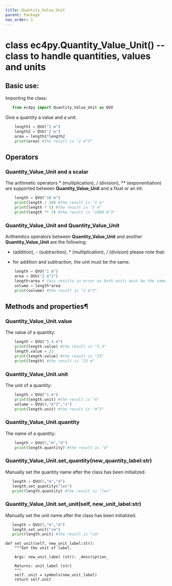 ```yaml
---
title: Quantity_Value_Unit
parent: Package
nav_order: 1
---
```



# class ec4py.Quantity_Value_Unit() -- class to handle quantities, values and units

## Basic use:
Importing the class:
```python
   from ec4py import Quantity_Value_Unit as QVU
```

Give a quantity a value and a unit.
```python
    length1 = QVU("1 m")
    length2 = QVU("2 m")
    area = length1*length2
    print(area) #the result is "2 m^3"
```

## Operators
### Quantity_Value_Unit and a scalar
The arithmetic operators * (multiplication), / (division), ** (exponentiation) are supported between **Quantity_Value_Unit** and a float or an int.
```python
    length = QVU("10 m")
    print(length / 10) #the result is "1 m"
    print(length * 5) #the result is "5 m"
    print(length ** 3) #the result is "1000 m^3"
```
### Quantity_Value_Unit and Quantity_Value_Unit
Arithemtics operators between **Quantity_Value_Unit** and another **Quantity_Value_Unit** are the following: 
+ (addition), - (subtraction), * (multiplication), / (division)
please note that:
- for addition and subtraction, the unit must be the same. 
```python
    length = QVU("1 m")
    area = QVU("2 m^2")
    length+area # this results in error as both units must be the same.
    volume = length*area
    print(volume) #the result is "2 m^3"
```


## Methods and properties¶

### Quantity_Value_Unit.**value**
The value of a quantity:
```python
    length = QVU("5.3 m")
    print(length.value) #the result is "5.3"
    length.value = 23
    print(length.value) #the result is "23"
    print(length) #the result is "23 m"
```

### Quantity_Value_Unit.**unit**
The unit of a quantity:
```python
    length = QVU("1 m")
    print(length.unit) #the result is "m"
    volume = QVU(4,"m^3","v")
    print(length.unit) #the result is "m^3"
```

### Quantity_Value_Unit.**quantity**
The name of a quantity:

```python
    length = QVU(5,"m","d")
    print(length.quantity) #the result is "d"
```

### Quantity_Value_Unit.set_quantity(new_quantity_label:str)
Manually set the quantity name after the class has been initialized.
```python
   length = QVU(5,"m","d")
   length.set_quantity("len")
   print(length.quantity) #the result is "len"
```

### Quantity_Value_Unit.set_unit(self, new_unit_label:str)
Manually set the unit name after the class has been initialized.
```python
   length = QVU(5,"m","d")
   length.set_unit("cm")
   print(length.unit) #the result is "cm"
```
    def set_unit(self, new_unit_label:str):
        """Set the unit of label.

        Args: new_unit_label (str): _description_
            
        Returns: unit_label (str)
        """
        self._unit = symbols(new_unit_label)
        return self.unit
    
  
    
